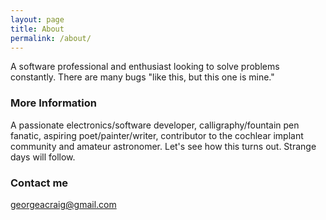 ```yaml
---
layout: page
title: About
permalink: /about/
---
```


A software professional and enthusiast looking to solve problems constantly. There are many bugs "like this, but this one is mine."

### More Information

A passionate electronics/software developer, calligraphy/fountain pen fanatic, aspiring poet/painter/writer, contributor to the cochlear implant community and amateur astronomer. Let's see how this turns out. Strange days will follow.

### Contact me

[georgeacraig@gmail.com](mailto:georgeacraig@gmail.com)
